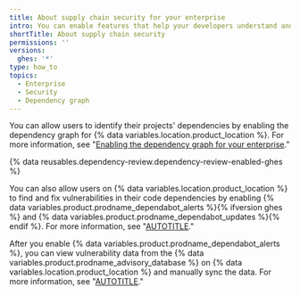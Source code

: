 ```yaml
---
title: About supply chain security for your enterprise
intro: You can enable features that help your developers understand and update the dependencies their code relies on.
shortTitle: About supply chain security
permissions: ''
versions:
  ghes: '*'
type: how_to
topics:
  - Enterprise
  - Security
  - Dependency graph
---
```


You can allow users to identify their projects' dependencies by enabling the dependency graph for {% data variables.location.product_location %}. For more information, see "[Enabling the dependency graph for your enterprise](/admin/code-security/managing-supply-chain-security-for-your-enterprise/enabling-the-dependency-graph-for-your-enterprise)."

{% data reusables.dependency-review.dependency-review-enabled-ghes %}

You can also allow users on {% data variables.location.product_location %} to find and fix vulnerabilities in their code dependencies by enabling {% data variables.product.prodname_dependabot_alerts %}{% ifversion ghes %} and {% data variables.product.prodname_dependabot_updates %}{% endif %}. For more information, see "[AUTOTITLE](/admin/configuration/configuring-github-connect/enabling-dependabot-for-your-enterprise)."

After you enable {% data variables.product.prodname_dependabot_alerts %}, you can view vulnerability data from the {% data variables.product.prodname_advisory_database %} on {% data variables.location.product_location %} and manually sync the data. For more information, see "[AUTOTITLE](/admin/code-security/managing-supply-chain-security-for-your-enterprise/viewing-the-vulnerability-data-for-your-enterprise)."
